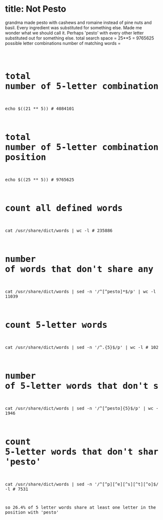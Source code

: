 title: Not Pesto
===

grandma made pesto with cashews and romaine instead of pine nuts and basil. Every ingredient was substituted for something else.
Made me wonder what we should call it. Perhaps 'pesto' with every other letter substituted out for something else.
total search space = 25**5 = 9765625 possible letter combinations
number of matching words = <pre>
# total number of 5-letter combinations, excluding 'pesto'
echo $((21 ** 5)) # 4084101

# total number of 5-letter combinations, excluding one letter at each position
echo $((25 ** 5)) # 9765625

# count all defined words
cat /usr/share/dict/words | wc -l # 235886

# number of words that don't share any letters with 'pesto'
cat /usr/share/dict/words | sed -n '/^[^pesto]*$/p' | wc -l # 11039

# count 5-letter words
cat /usr/share/dict/words | sed -n '/^.\{5\}$/p' | wc -l # 10230

# number of 5-letter words that don't share any letters with 'pesto'
cat /usr/share/dict/words | sed -n '/^[^pesto]\{5\}$/p' | wc -l # 1946

# count 5-letter words that don't share a letter (in the same position) with 'pesto'
cat /usr/share/dict/words | sed -n '/^[^p][^e][^s][^t][^o]$/p' | wc -l # 7531

so 26.4% of 5 letter words share at least one letter in the same position with 'pesto'

